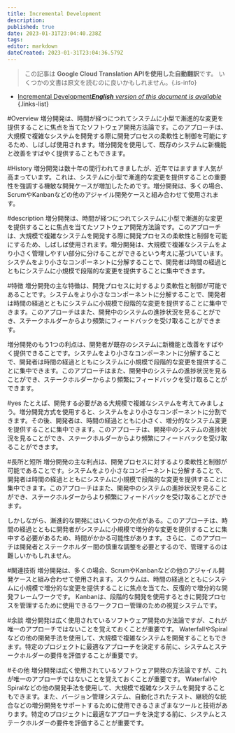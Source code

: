 ```yaml
---
title: Incremental Development
description: 
published: true
date: 2023-01-31T23:04:40.238Z
tags: 
editor: markdown
dateCreated: 2023-01-31T23:04:36.579Z
---
```


> この記事は **Google Cloud Translation APIを使用した自動翻訳**です。
いくつかの文書は原文を読むのに良いかもしれません。{.is-info}

- [Incremental Development***English** version of this document is available*](/en/Knowledge-base/Dictionary/incremental-development)
{.links-list}


#Overview
増分開発は、時間が経つにつれてシステムに小型で漸進的な変更を提供することに焦点を当てたソフトウェア開発方法論です。このアプローチは、大規模で複雑なシステムを開発する際に開発プロセスの柔軟性と制御を可能にするため、しばしば使用されます。増分開発を使用して、既存のシステムに新機能と改善をすばやく提供することもできます。

#History
増分開発は数十年の間行われてきましたが、近年ではますます人気が高まっています。これは、システムに小型で漸進的な変更を提供することの重要性を強調する機敏な開発ケースが増加したためです。増分開発は、多くの場合、ScrumやKanbanなどの他のアジャイル開発ケースと組み合わせて使用されます。

#description
増分開発は、時間が経つにつれてシステムに小型で漸進的な変更を提供することに焦点を当てたソフトウェア開発方法論です。このアプローチは、大規模で複雑なシステムを開発する際に開発プロセスの柔軟性と制御を可能にするため、しばしば使用されます。増分開発は、大規模で複雑なシステムをより小さく管理しやすい部分に分けることができるという考えに基づいています。システムをより小さなコンポーネントに分解することで、開発者は時間の経過とともにシステムに小規模で段階的な変更を提供することに集中できます。

#特徴
増分開発の主な特徴は、開発プロセスに対するより柔軟性と制御が可能であることです。システムをより小さなコンポーネントに分解することで、開発者は時間の経過とともにシステムに小規模で段階的な変更を提供することに集中できます。このアプローチはまた、開発中のシステムの進捗状況を見ることができ、ステークホルダーからより頻繁にフィードバックを受け取ることができます。

増分開発のもう1つの利点は、開発者が既存のシステムに新機能と改善をすばやく提供できることです。システムをより小さなコンポーネントに分解することで、開発者は時間の経過とともにシステムに小規模で段階的な変更を提供することに集中できます。このアプローチはまた、開発中のシステムの進捗状況を見ることができ、ステークホルダーからより頻繁にフィードバックを受け取ることができます。

#yes
たとえば、開発する必要がある大規模で複雑なシステムを考えてみましょう。増分開発方式を使用すると、システムをより小さなコンポーネントに分割できます。その後、開発者は、時間の経過とともに小さく、増分的なシステム変更を提供することに集中できます。このアプローチは、開発中のシステムの進捗状況を見ることができ、ステークホルダーからより頻繁にフィードバックを受け取ることができます。

#長所と短所
増分開発の主な利点は、開発プロセスに対するより柔軟性と制御が可能であることです。システムをより小さなコンポーネントに分解することで、開発者は時間の経過とともにシステムに小規模で段階的な変更を提供することに集中できます。このアプローチはまた、開発中のシステムの進捗状況を見ることができ、ステークホルダーからより頻繁にフィードバックを受け取ることができます。

しかしながら、漸進的な開発にはいくつかの欠点がある。このアプローチは、時間の経過とともに開発者がシステムに小規模で増分的な変更を提供することに集中する必要があるため、時間がかかる可能性があります。さらに、このアプローチは開発者とステークホルダー間の慎重な調整を必要とするので、管理するのは難しいかもしれません。

#関連技術
増分開発は、多くの場合、ScrumやKanbanなどの他のアジャイル開発ケースと組み合わせて使用されます。スクラムは、時間の経過とともにシステムに小規模で増分的な変更を提供することに焦点を当てた、反復的で増分的な開発フレームワークです。 Kanbanは、段階的な開発を使用するときに開発プロセスを管理するために使用できるワークフロー管理のための視覚システムです。

#余談
増分開発は広く使用されているソフトウェア開発の方法論ですが、これが唯一のアプローチではないことを覚えておくことが重要です。 WaterfallやSpiralなどの他の開発手法を使用して、大規模で複雑なシステムを開発することもできます。特定のプロジェクトに最適なアプローチを決定する前に、システムとステークホルダーの要件を評価することが重要です。

#その他
増分開発は広く使用されているソフトウェア開発の方法論ですが、これが唯一のアプローチではないことを覚えておくことが重要です。 WaterfallやSpiralなどの他の開発手法を使用して、大規模で複雑なシステムを開発することもできます。また、バージョン管理システム、自動化されたテスト、継続的な統合などの増分開発をサポートするために使用できるさまざまなツールと技術があります。特定のプロジェクトに最適なアプローチを決定する前に、システムとステークホルダーの要件を評価することが重要です。